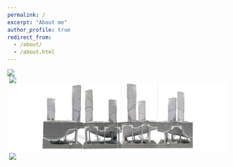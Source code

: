 ```yaml
---
permalink: /
excerpt: "About me"
author_profile: true
redirect_from: 
  - /about/
  - /about.html
---
```


<img align="left" src="../images/Homepage_design1.gif" width=500>

<img align="right" src="../images/Homepage_design2.jpg" width=500>

<img align="left" src="../images/Homepage_design3.jpg" width=500>

<img align="right" src="../images/Homepage_design4.jpg" width=500>
